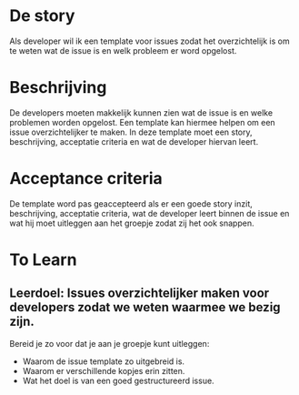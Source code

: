 # De story
Als developer wil ik een template voor issues zodat het overzichtelijk is om te weten wat de issue is en welk probleem er word opgelost.

# Beschrijving
De developers moeten makkelijk kunnen zien wat de issue is en welke problemen worden opgelost. Een template kan hiermee helpen om een issue overzichtelijker te maken. In deze template moet een story, beschrijving, acceptatie criteria en wat de developer hiervan leert.

# Acceptance criteria
De template word pas geaccepteerd als er een goede story inzit, beschrijving, acceptatie criteria, wat de developer leert binnen de issue en wat hij moet uitleggen aan het groepje zodat zij het ook snappen.

# To Learn
## Leerdoel: Issues overzichtelijker maken voor developers zodat we weten waarmee we bezig zijn.

Bereid je zo voor dat je aan je groepje kunt uitleggen:
- Waarom de issue template zo uitgebreid is.
- Waarom er verschillende kopjes erin zitten.
- Wat het doel is van een goed gestructureerd issue.
